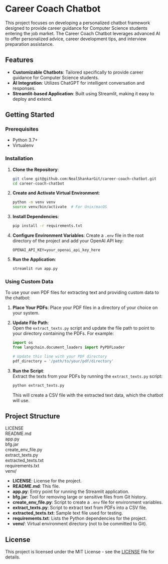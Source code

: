 # Career Coach Chatbot

This project focuses on developing a personalized chatbot framework designed to provide career guidance for Computer Science students entering the job market. The Career Coach Chatbot leverages advanced AI to offer personalized advice, career development tips, and interview preparation assistance.

## Features
- **Customizable Chatbots**: Tailored specifically to provide career guidance for Computer Science students.
- **AI Integration**: Utilizes ChatGPT for intelligent conversation and responses.
- **Streamlit-based Application**: Built using Streamlit, making it easy to deploy and extend.

## Getting Started

### Prerequisites
- Python 3.7+
- Virtualenv

### Installation
1. **Clone the Repository**:
    ```bash
    git clone git@github.com:NealShankarGit/career-coach-chatbot.git
    cd career-coach-chatbot
    ```

2. **Create and Activate Virtual Environment**:
    ```bash
    python -m venv venv
    source venv/bin/activate  # For Unix/macOS
    ```

3. **Install Dependencies**:
    ```bash
    pip install -r requirements.txt
    ```

4. **Configure Environment Variables**:
    Create a `.env` file in the root directory of the project and add your OpenAI API key:
    ```plaintext
    OPENAI_API_KEY=your_openai_api_key_here
    ```

5. **Run the Application**:
    ```bash
    streamlit run app.py
    ```

### Using Custom Data
To use your own PDF files for extracting text and providing custom data to the chatbot:

1. **Place Your PDFs**:
    Place your PDF files in a directory of your choice on your system.

2. **Update File Path**:  
    Open the `extract_texts.py` script and update the file path to point to your directory containing the PDFs. For example:
    ```python
    import os
    from langchain.document_loaders import PyPDFLoader

    # Update this line with your PDF directory
    pdf_directory = '/path/to/your/pdf/directory'
    ```

3. **Run the Script**:  
    Extract the texts from your PDFs by running the `extract_texts.py` script:
    ```bash
    python extract_texts.py
    ```
    This will create a CSV file with the extracted text data, which the chatbot will use.

## Project Structure

LICENSE  
README.md  
app.py  
bfg.jar  
create_env_file.py  
extract_texts.py  
extracted_texts.txt  
requirements.txt  
venv/

- **LICENSE**: License for the project.
- **README.md**: This file.
- **app.py**: Entry point for running the Streamlit application.
- **bfg.jar**: Tool for removing large or sensitive files from Git history.
- **create_env_file.py**: Script to create a `.env` file for environment variables.
- **extract_texts.py**: Script to extract text from PDFs into a CSV file.
- **extracted_texts.txt**: Sample text file used for testing.
- **requirements.txt**: Lists the Python dependencies for the project.
- **venv/**: Virtual environment directory (not to be committed to Git).

## License
This project is licensed under the MIT License - see the [LICENSE](LICENSE) file for details.
